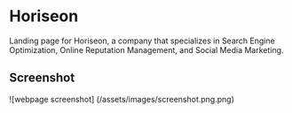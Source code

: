 # Horiseon

Landing page for Horiseon, a company that specializes in Search Engine Optimization, Online Reputation Management, and Social Media Marketing.

## Screenshot

  ![webpage screenshot] (/assets/images/screenshot.png.png)

  
